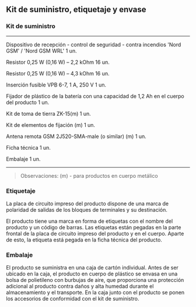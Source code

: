 ## Kit de suministro, etiquetaje y envase

### Kit de suministro

---------------------------------------------------------- ------
Dispositivo de recepción - control de seguridad - contra incendios 'Nord GSM' / 'Nord GSM WRL'   1 un.

Resistor 0,25 W (0,16 W) – 2,2 kOhm                                                16 un.

Resistor 0,25 W (0,16 W) – 4,3 kOhm                                                16 un.

Inserción fusible VPB 6-7, 1 A, 250 V                                                            1 un.

Fijador de plástico de la batería con una capacidad de 1,2 Аh en el cuerpo del producto          1 un.

Kit de toma de tierra ZK-15(m)                                                                   1 un.

Kit de elementos de fijación (m)                                                                 1 un.

Antena remota GSM 2J520-SMA-male (o similar) (m)                                                 1 un. 

Ficha técnica	                                                                                 1 un.

Embalaje                                                                                         1 un.

----------------------------------------------------------------

> Observaciones: (m) - para productos en cuerpo metálico

### Etiquetaje

La placa de circuito impreso del producto dispone de una marca de polaridad de salidas de los bloques de terminales y su destinación.

El producto tiene una marca en forma de etiquetas con el nombre del producto y un código de barras. Las etiquetas están pegadas en la parte frontal de la placa de circuito impreso del producto y en el cuerpo. Aparte de esto, la etiqueta está pegada en la ficha técnica del producto.

### Embalaje

El producto se suministra en una caja de cartón individual. Antes de ser ubicado en la caja, el producto en cuerpo de plástico se envasa en una bolsa de polietileno con burbujas de aire, que proporciona una protección adicional al producto contra daños y alta humedad durante el almacenamiento y el transporte. En la caja junto con el producto se ponen los accesorios de conformidad con el kit de suministro.